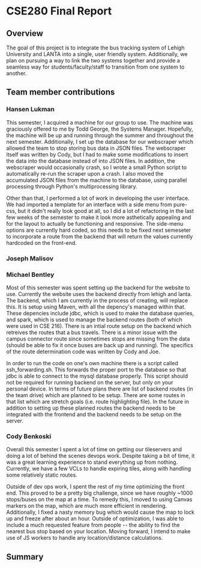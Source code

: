 # CSE280 Final Report

## Overview
The goal of this project is to integrate the bus tracking system of Lehigh University and LANTA into a single, user friendly system. Additionally, we plan on pursuing a way to link the two systems together and provide a seamless way for students/faculty/staff to transition from one system to another.

## Team member contributions

### Hansen Lukman
This semester, I acquired a machine for our group to use. The machine was graciously offered to me by Todd George, the Systems Manager. Hopefully, the machine will be up and running through the summer and throughout the next semester. Additionally, I set up the database for our webscraper which allowed the team to stop storing bus data in JSON files. The webscraper itself was written by Cody, but I had to make some modifications to insert the data into the database instead of into JSON files. In addition, the webscraper would occasionally crash, so I wrote a small Python script to automatically re-run the scraper upon a crash. I also moved the accumulated JSON files from the machine to the database, using parallel processing through Python's multiprocessing library.

Other than that, I performed a lot of work in developing the user interface. We had imported a template for an interface with a side menu from pure-css, but it didn't really look good at all, so I did a lot of refactoring in the last few weeks of the semester to make it look more asthetically appealing and for the layout to actually be functioning and responsive. The side-menu options are currently hard coded, so this needs to be fixed next semeseter to incorporate a route from the backend that will return the values currently hardcoded on the front-end.
### Joseph Malisov

### Michael Bentley
Most of this semester was spent setting up the backend for the website to use. Currently the website uses the backend directly from lehigh and lanta. The backend, which I am currently in the process of creating, will replace this. It is setup using Maven, with all the depency's managed within that. These depencies include jdbc, which is used to make the database queries, and spark, which is used to manage the backend routes (both of which were used in CSE 216). There is an intial route setup on the backend which retreives the routes that a bus travels. There is a minor issue with the campus connector route since sometimes stops are missing from the data (should be able to fix it once buses are back up and running). The specifics of the route determination code was written by Cody and Joe. 

In order to run the code on one's own machine there is a script called ssh_forwarding.sh. This forwards the proper port to the database so that jdbc is able to connect to the mysql database properly. This script should not be required for running backend on the server, but only on your personal device. In terms of future plans there are list of backend routes (in the team drive) which are planned to be setup. There are some routes in that list which are stretch goals (i.e. route highlighting file). In the future in addition to setting up these planned routes the backend needs to be integrated with the frontend and the backend needs to be setup on the server. 

### Cody Benkoski
Overall this semester I spent a lot of time on getting our tileservers and doing a lot of behind the scenes devops work. Despite taking a bit of time, it was a great learning experience to stand everything up from nothing. Currently, we have a few VCLs to handle expiring tiles, along with handling some relatively static routes. 

Outside of dev ops work, I spent the rest of my time optimizing the front end. This proved to be a pretty big challenge, since we have roughly ~1000 stops/buses on the map at a time. To remedy this, I moved to using Canvas markers on the map, which are much more efficient in rendering. Additionally, I fixed a nasty memory bug which would cause the map to lock up and freeze after about an hour. Outside of optimization, I was able to include a much requested feature from people -- the ability to find the nearest bus stop based on your location. Moving forward, I intend to make use of JS workers to handle any location/distance calculations. 

## Summary
